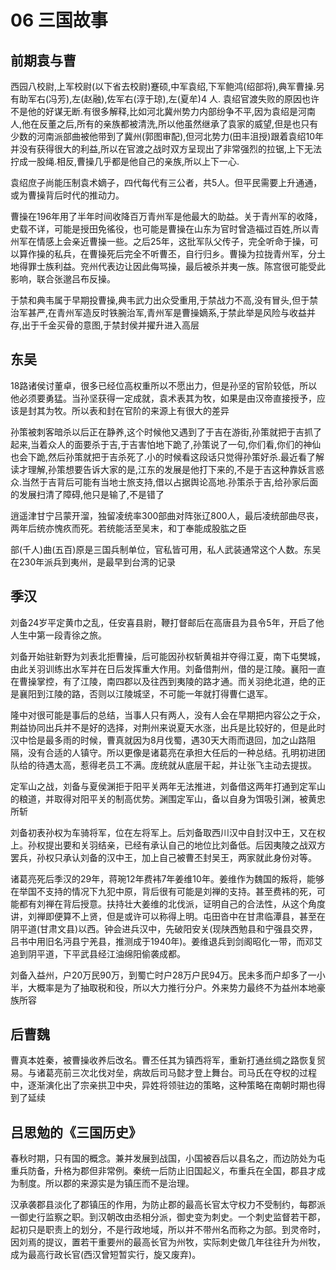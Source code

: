# 06 三国故事

## 前期袁与曹

西园八校尉,上军校尉(以下省去校尉)蹇硕,中军袁绍,下军鲍鸿(绍部将),典军曹操.另有助军右(冯芳),左(赵融),佐军右(淳于琼),左(夏牟)4 人.
袁绍官渡失败的原因也许不是他的好谋无断.有很多解释,比如河北冀州势力内部纷争不平,因为袁绍是河南人,他在反董之后,所有的亲族都被清洗,所以他虽然继承了袁家的威望,但是也只有少数的河南派部曲被他带到了冀州(郭图审配),但河北势力(田丰沮授)跟着袁绍10年并没有获得很大的利益,所以在官渡之战时双方呈现出了非常强烈的拉锯,上下无法拧成一股绳.相反,曹操几乎都是他自己的亲族,所以上下一心.

袁绍庶子尚能压制袁术嫡子，四代每代有三公者，共5人。但平民需要上升通通，或为曹操背后时代的推动力。

曹操在196年用了半年时间收降百万青州军是他最大的助益。关于青州军的收降，史载不详，可能是授田免徭役，也可能是曹操在山东为官时曾造福过百姓,所以青州军在情感上会亲近曹操一些。之后25年，这批军队父传子，完全听命于操，可以算作操的私兵，在曹操死后完全不听曹丕，自行归乡。曹操为拉拢青州军，分土地得罪士族利益。兖州代表边让因此侮骂操，最后被杀并夷一族。陈宫很可能受此影响，联合张邈吕布反操。

于禁和典韦属于早期投曹操,典韦武力出众受重用,于禁战力不高,没有冒头,但于禁治军甚严,在青州军造反时铁腕治军,青州军是曹操嫡系,于禁此举是风险与收益并存,出于千金买骨的意图,于禁封侯并擢升进入高层

## 东吴

18路诸侯讨董卓，很多已经位高权重所以不愿出力，但是孙坚的官阶较低，所以他必须要勇猛。当孙坚获得一定成就，袁术表其为牧，如果是由汉帝直接授予，应该是封其为牧。所以表和封在官阶的来源上有很大的差异

孙策被刺客暗杀以后正在静养,这个时候他又遇到了于吉在游街,孙策就把于吉抓了起来,当着众人的面要杀于吉,于吉害怕地下跪了,孙策说了一句,你们看,你们的神仙也会下跪,然后孙策就把于吉杀死了.小的时候看这段话只觉得孙策好杀.最近看了解读才理解,孙策想要告诉大家的是,江东的发展是他打下来的,不是于吉这种靠妖言惑众.当然于吉背后可能有当地士旅支持,借以占据舆论高地.孙策杀于吉,给孙家后面的发展扫清了障碍,他只是输了,不是错了

逍遥津甘宁吕蒙开溜，独留凌统率300部曲对阵张辽800人，最后凌统部曲尽丧，两年后统亦愧疚而死。若统能活至吴末，和丁奉能成股肱之臣

部(千人)曲(五百)原是三国兵制单位，官私皆可用，私人武装通常这个人数。东吴在230年派兵到夷州，是最早到台湾的记录

## 季汉

刘备24岁平定黄巾之乱，任安喜县尉，鞭打督邮后在高唐县为县令5年，开启了他人生中第一段青徐之旅。

刘备开始驻新野为刘表北拒曹操，后可能因孙权斩黄祖并夺得江夏，南下屯樊城，由此关羽训练出水军并在日后发挥重大作用。刘备借荆州，借的是江陵。襄阳一直在曹操掌控，有了江陵，南四郡以及往西到夷陵的路才通。而关羽绝北道，绝的正是襄阳到江陵的路，否则以江陵城坚，不可能一年就打得曹仁退军。

隆中对很可能是事后的总结，当事人只有两人，没有人会在早期把内容公之于众，荆益协同出兵并不是好的选择，对荆州来说夏天水涨，出兵是比较好的，但是此时汉中恰是最多雨的时候，曹真就因为8月伐蜀，遇30天大雨而退回，加之山路阻隔，没有合适的人镇守。所以更像是诸葛亮在承担大任后的一种总结。孔明初进团队给的待遇太高，惹得老员工不满。庞统就从底层干起，并让张飞主动去提拔。

定军山之战，刘备与夏侯渊拒于阳平关两年无法推进，刘备借这两年打通到定军山的粮道，并取得对阳平关的制高优势。渊围定军山，备以自身为饵吸引渊，被黄忠所斩

刘备初表孙权为车骑将军，位在左将军上。后刘备取西川汉中自封汉中王，又在权上。孙权提出要和关羽结亲，已经有承认自己的地位比刘备低。后因夷陵之战双方罢兵，孙权只承认刘备的汉中王，加上自己被曹丕封吴王，两家就此身份对等。

诸葛亮死后季汉的29年，蒋琬12年费袆7年姜维10年。姜维作为魏国的叛将，能够在举国不支持的情况下九犯中原，背后很有可能是刘禅的支持。甚至费袆的死，可能都有刘禅在背后授意。扶持壮大姜维的北伐派，证明自己的合法性，从这个角度讲，刘禅即便算不上贤，但是或许可以称得上明。屯田沓中在甘肃临潭县，甚至在阴平道(甘肃文县)以西。钟会进兵汉中，先破阳安关(现陕西勉县和宁强县交界，吕书中用旧名沔县宁羌县，推测成于1940年)。姜维退兵到剑阁昭化一带，而邓艾追到阴平道，下平武县经江油绵阳偷袭成都。

刘备入益州，户20万民90万，到蜀亡时户28万户民94万。民未多而户却多了一小半，大概率是为了抽取税和役，所以大力推行分户。外来势力最终不为益州本地豪族所容

## 后曹魏

曹真本姓秦，被曹操收养后改名。曹丕任其为镇西将军，重新打通丝绸之路恢复贸易。与诸葛亮前三次北伐对垒，病故后司马懿才登上舞台。司马氏在夺权的过程中，逐渐演化出了宗亲拱卫中央，异姓将领驻边的策略，这种策略在南朝时期也得到了延续

## 吕思勉的《三国历史》

春秋时期，只有国的概念。兼并发展到战国，小国被吞后以县名之，而边防处为屯重兵防备，升格为郡但非常例。秦统一后防止旧国起义，布重兵在全国，郡县才成为制度。所以郡的来源实是为镇压而不是治理。

汉承袭郡县淡化了郡镇压的作用，为防止郡的最高长官太守权力不受制约，每郡派一御史行监察之职。到汉朝改由丞相分派，御史变为刺史。一个刺史监督若干郡，起初只是职责上的划分，不是行政地域，所以并不带州名而称之为部。到灵帝时，因刘焉的提议，置若干重要州的最高长官为州牧，实际刺史做几年往往升为州牧，成为最高行政长官(西汉曾短暂实行，旋又废弃)。
